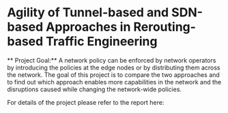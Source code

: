 # Agility of Tunnel-based and SDN-based Approaches in Rerouting-based Traffic Engineering

** Project Goal:** A network policy can be enforced by network operators by introducing the policies at the edge nodes or by distributing them across the network. The goal of this project is to compare the two approaches and to find out which approach enables more capabilities in the network and the disruptions caused while changing the network-wide policies.

For details of the project please refer to the report here: 